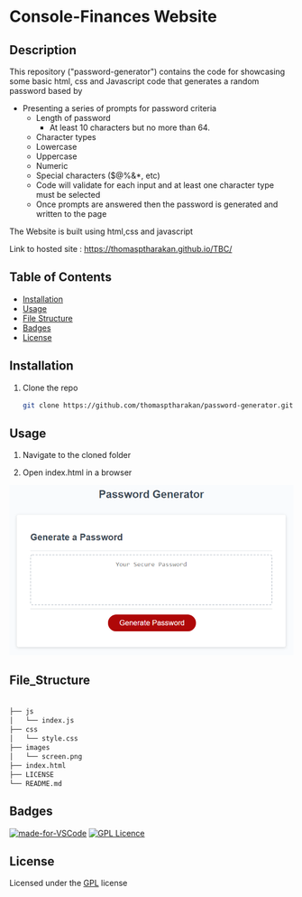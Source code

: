 # Console-Finances Website

## Description

This repository ("password-generator") contains the code for showcasing some basic html, css and Javascript code that generates a random password based by 
* Presenting a series of prompts for password criteria
   * Length of password
      * At least 10 characters but no more than 64.
   * Character types
   * Lowercase
   * Uppercase
   * Numeric
   * Special characters ($@%&*, etc)
   * Code will validate for each input and at least one character type must be selected
  * Once prompts are answered then the password is generated and written to the page

The Website is built using html,css and javascript

Link to hosted site : https://thomasptharakan.github.io/TBC/



## Table of Contents

- [Installation](#installation)
- [Usage](#usage)
- [File Structure](#file_structure)
- [Badges](#badges)
- [License](#license)

## Installation

1. Clone the repo
   ```sh
   git clone https://github.com/thomasptharakan/password-generator.git
   
   ```


## Usage

1. Navigate to the cloned folder

2. Open index.html in a browser

![ScreenShot](/images/screen.png)



## File_Structure
```

├── js
│   └── index.js
├── css
│   └── style.css
├── images
│   └── screen.png
├── index.html
├── LICENSE
└── README.md
```

## Badges

[![made-for-VSCode](https://img.shields.io/badge/Made%20for-VSCode-1f425f.svg)](https://code.visualstudio.com/)
[![GPL Licence](https://badges.frapsoft.com/os/gpl/gpl.svg?v=103)](https://opensource.org/licenses/GPL-3.0/)  


## License

Licensed under the [GPL](LICENSE.txt) license



